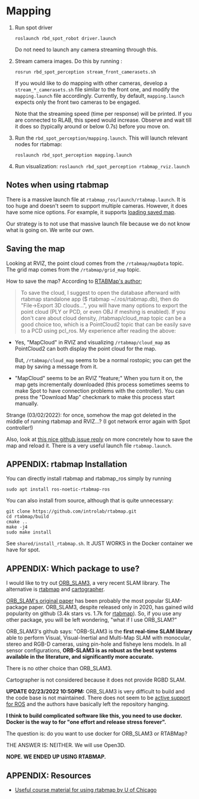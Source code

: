 # Mapping

1. Run spot driver
   ```
   roslaunch rbd_spot_robot driver.launch
   ```

   Do not need to launch any camera streaming through this.

2. Stream camera images. Do this by running :
   ```
   rosrun rbd_spot_perception stream_front_camerasets.sh
   ```

   If you would like to do mapping with other cameras,
   develop a `stream_*_camerasets.sh` file similar to
   the front one, and modify the `mapping.launch` file
   accordingly. Currently, by default, `mapping.launch`
   expects only the front two cameras to be engaged.

   Note that the streaming speed (time per response) will
   be printed. If you are connected to RLAB, this speed
   would increase. Observe and wait till it does so
   (typically around or below 0.7s) before you move on.

3. Run the `rbd_spot_perception/mapping.launch`. This will
   launch relevant nodes for rtabmap:
   ```
   roslaunch rbd_spot_perception mapping.launch
   ```

4. Run visualization: `roslaunch rbd_spot_perception rtabmap_rviz.launch`

## Notes when using rtabmap
There is a massive launch file at `rtabmap_ros/launch/rtabmap.launch`.
It is too huge and doesn't seem to support multiple cameras.
However, it does have some nice options. For example,
it supports [loading saved map]((https://github.com/introlab/rtabmap_ros/issues/228#issuecomment-376218928)).

Our strategy is to not use that massive launch file because we
do not know what is going on. We write our own.



## Saving the map

Looking at RVIZ, the point cloud comes from the `/rtabmap/mapData` topic.
The grid map comes from the `/rtabmap/grid_map` topic.

How to save the map? According to [RTABMap's author](https://github.com/introlab/rtabmap_ros/issues/215#issuecomment-357742873);
>To save the cloud, I suggest to open the database afterward with rtabmap
>standalone app ($ rtabmap ~/.ros/rtabmap.db), then do "File->Export 3D
>clouds...", you will have many options to export the point cloud (PLY or PCD,
>or even OBJ if meshing is enabled). If you don't care about cloud density,
>/rtabmap/cloud_map topic can be a good choice too, which is a PointCloud2 topic
>that can be easily save to a PCD using pcl_ros.
My experience after reading the above:
- Yes, "MapCloud" in RVIZ and visualizing `/rtabmap/cloud_map` as PointCloud2
  can both display the point cloud for the map.

  But, `/rtabmap/cloud_map` seems to be a normal rostopic; you can get
  the map by saving a message from it.

- "MapCloud" seems to be an RVIZ "feature;" When you turn it on, the map
  gets incrementally downloaded (this process sometimes seems to make Spot to
  have connection problems with the controller). You can press the "Download Map"
  checkmark to make this process start manually.

Strange (03/02/2022): for once, somehow the map got deleted in the middle of running
rtabmap and RVIZ...? (I got network error again with Spot controller!)

Also, look at [this nice github issue reply](https://github.com/introlab/rtabmap_ros/issues/228#issuecomment-376218928)
on more concretely how to save the map and reload it. There is a very useful
launch file `rtabmap.launch`.




## APPENDIX: rtabmap Installation

You can directly install rtabmap and rtabmap_ros simply by running
```
sudo apt install ros-noetic-rtabmap-ros
```
You can also install from source, although that is quite unnecessary:
```
git clone https://github.com/introlab/rtabmap.git
cd rtabmap/build
cmake ..
make -j4
sudo make install
```
See `shared/install_rtabmap.sh`. It JUST WORKS in the Docker container we have for spot.


## APPENDIX: Which package to use?

 I would like to try out [ORB_SLAM3](https://github.com/UZ-SLAMLab/ORB_SLAM3),
 a very recent SLAM library. The alternative is [rtabmap](https://github.com/introlab/rtabmap)
 and [cartographer](https://google-cartographer.readthedocs.io/en/latest/).

[ORB_SLAM's original paper](https://ieeexplore.ieee.org/stamp/stamp.jsp?arnumber=7219438) has been probably the most popular
SLAM-package paper. ORB_SLAM3, despite released only in 2020, has
gained wild popularity on github (3.4k stars vs. 1.7k for [rtabmap](https://github.com/introlab/rtabmap)).
So, if you use any other package, you will be left wondering,
"what if I use ORB_SLAM?"

ORB_SLAM3's github says: "ORB-SLAM3 is the **first real-time SLAM library** able to
perform Visual, Visual-Inertial and Multi-Map SLAM with monocular, stereo and
RGB-D cameras, using pin-hole and fisheye lens models. In all sensor
configurations, **ORB-SLAM3 is as robust as the best systems available in the**
**literature, and significantly more accurate.**

There is no other choice than ORB_SLAM3.

Cartographer is not considered because it does not provide RGBD SLAM.

**UPDATE 02/23/2022 10:50PM:** ORB_SLAM3 is very difficult to build and the code base is not maintained.
There does not seem to be [active support for ROS](https://github.com/UZ-SLAMLab/ORB_SLAM3/issues/480)
and the authors have basically left the repository hanging.

**I think to build complicated software like this, you need to use docker. Docker is the way to for "one effort and release stress forever".**

The question is: do you want to use docker for ORB_SLAM3 or RTABMap?

THE ANSWER IS: NEITHER. We will use Open3D.

**NOPE. WE ENDED UP USING RTABMAP.**


## APPENDIX: Resources

* [Useful course material for using rtabmap by U of Chicago](http://people.cs.uchicago.edu/~aachien/Teaching/CS234-W17/CourseMaterials/Lab4.pdf)
